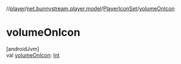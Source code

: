 //[player](../../../index.md)/[net.bunnystream.player.model](../index.md)/[PlayerIconSet](index.md)/[volumeOnIcon](volume-on-icon.md)

# volumeOnIcon

[androidJvm]\
val [volumeOnIcon](volume-on-icon.md): [Int](https://kotlinlang.org/api/latest/jvm/stdlib/kotlin-stdlib/kotlin/-int/index.html)
